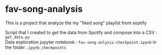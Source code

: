# fav-song-analysis
This is a project that analyze the my "liked song" playlist from soptify

Script that I created to get the data from Spotify and compose into a CSV : `get_data.py`  
Data exploration jupyter notebook : `fav-song-anlysis-checkpoint.ipynb` in the folder `.ipynb_checkpoints`
